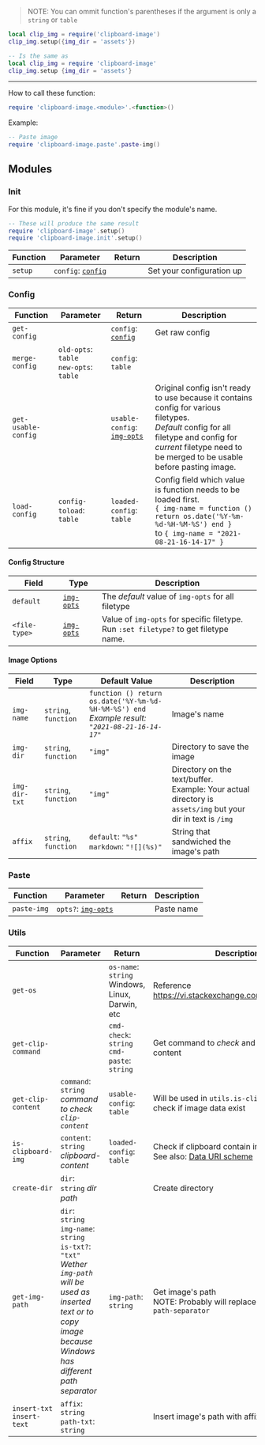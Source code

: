 > NOTE: You can ommit function's parentheses if the argument is only a `string` or `table`

```lua
local clip_img = require('clipboard-image')
clip_img.setup({img_dir = 'assets'})

-- Is the same as
local clip_img = require 'clipboard-image'
clip_img.setup {img_dir = 'assets'}
```

<hr>

How to call these function:

```lua
require 'clipboard-image.<module>'.<function>()
```

Example:
```lua
-- Paste image
require 'clipboard-image.paste'.paste-img()
```

## Modules

### Init

For this module, it's fine if you don't specify the module's name.

```lua
-- These will produce the same result
require 'clipboard-image'.setup()
require 'clipboard-image.init'.setup()
```

| Function | Parameter                                                          | Return | Description               |
|----------|--------------------------------------------------------------------|--------|---------------------------|
| `setup`  | `config`: [`config`](#config-structure) |        | Set your configuration up |

### Config

| Function            | Parameter                                     | Return                   | Description                                                                                                                                                                                                        |
|---------------------|-----------------------------------------------|--------------------------|--------------------------------------------------------------------------------------------------------------------------------------------------------------------------------------------------------------------|
| `get-config`        |                                               | `config`: [`config`](#config-structure)        | Get raw config                                                                                                                                                                                                     |
| `merge-config`      | `old-opts`: `table` </br> `new-opts`: `table` | `config`: `table`        |                                                                                                                                                                                                                    |
| `get-usable-config` |                                               | `usable-config`: [`img-opts`](#image-options) | Original config isn't ready to use because it contains config for various filetypes. <br> *Default* config for all filetype and config for *current* filetype need to be merged to be usable before pasting image. |
| `load-config`       | `config-toload`: `table`                      | `loaded-config`: `table` | Config field which value is function needs to be loaded first. <br> `{ img-name = function () return os.date('%Y-%m-%d-%H-%M-%S') end }` <br> to `{ img-name = "2021-08-21-16-14-17" }`                            |

#### Config Structure

| Field         | Type                        | Description                                                                                       |
|---------------|-----------------------------|---------------------------------------------------------------------------------------------------|
| `default`     | [`img-opts`](#image-options) | The *default* value of `img-opts` for all filetype                                  |
| `<file-type>` | [`img-opts`](#image-options) | Value of `img-opts` for specific filetype.<br> Run `:set filetype?` to get filetype name.<br> |

#### Image Options
| Field         | Type                 | Default Value                                                                                       | Description                                                                                                                                                                            |
|---------------|----------------------|-----------------------------------------------------------------------------------------------------|----------------------------------------------------------------------------------------------------------------------------------------------------------------------------------------|
| `img-name`    | `string`, `function` | `function () return os.date('%Y-%m-%d-%H-%M-%S') end` <br>*Example result: `"2021-08-21-16-14-17"`* | Image's name                                                                                                                                                                           |
| `img-dir`     | `string`, `function` | `"img"`                                                                                             | Directory to save the image                                                                                                                                                            |
| `img-dir-txt` | `string`, `function` | `"img"`                                                                                             | Directory on the text/buffer.<br> Example: Your actual directory is `assets/img` but your dir in text is `/img` |
| `affix`       | `string`, `function` | `default`: `"%s"`<br> `markdown`: `"![](%s)"`                                                       | String that sandwiched the image's path                                                                                                                                                |

### Paste
| Function    | Parameter                                | Return | Description |
|-------------|------------------------------------------|--------|-------------|
| `paste-img` | `opts?`: [`img-opts`](#image-options) |        | Paste name  |

### Utils
| Function                        | Parameter                                                                                                                                                                                                       | Return                                             | Description                                                                                                          |
|---------------------------------|-----------------------------------------------------------------------------------------------------------------------------------------------------------------------------------------------------------------|----------------------------------------------------|----------------------------------------------------------------------------------------------------------------------|
| `get-os`                        |                                                                                                                                                                                                                 | `os-name`: `string`<br>Windows, Linux, Darwin, etc | Reference https://vi.stackexchange.com/a/2577/33116                                                                  |
| `get-clip-command`              |                                                                                                                                                                                                                 | `cmd-check`: `string`<br>`cmd-paste`: `string`     | Get command to *check* and *paste* clipboard content                                                                 |
| `get-clip-content`              | `command`: `string`<br>*command to check `clip-content`*                                                                                                                                                        | `usable-config`: `table`                           | Will be used in `utils.is-clipboard-img` to check if image data exist                                                |
| `is-clipboard-img`              | `content`: `string`<br> *clipboard-content*                                                                                                                                                                     | `loaded-config`: `table`                           | Check if clipboard contain image data<br> See also: [Data URI scheme](https://en.wikipedia.org/wiki/Data-URI-scheme) |
| `create-dir`                    | `dir`: `string` *dir path*                                                                                                                                                                                      |                                                    | Create directory                                                                                                     |
| `get-img-path`                  | `dir`: `string`<br> `img-name`: `string`<br> `is-txt?`: `"txt"`<br> *Wether `img-path` will be used as inserted text or to copy image because Windows has different path separator* | `img-path`: `string`                               | Get image's path<br>NOTE: Probably will replace `is-txt` with `path-separator`                                            |
| `insert-txt` <br> `insert-text` | `affix`: `string` <br> `path-txt`: `string`                                                                                                                                                                          |                                                    | Insert image's path with affix                                                                                      |
